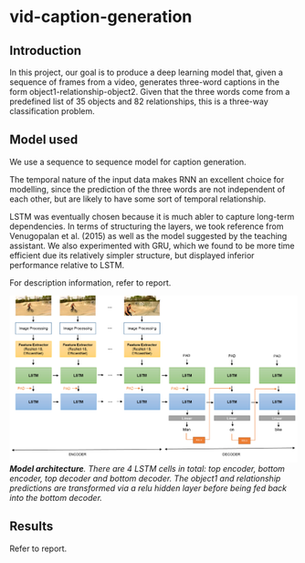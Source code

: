 # vid-caption-generation

## Introduction
In this project, our goal is to produce a deep learning model that, given a sequence of frames from a video, generates three-word captions in the form object1-relationship-object2. Given that the three words come from a predefined list of 35 objects and 82 relationships, this is a three-way classification problem.

## Model used

We use a sequence to sequence model for caption generation. 

The temporal nature of the input data makes RNN an excellent choice for modelling, since the prediction of the three words are not independent of each other, but are likely to have some sort of temporal relationship. 

LSTM was eventually chosen because it is much abler to capture long-term dependencies. In terms of structuring the layers, we took reference from Venugopalan et al. (2015) as well as the model suggested by the teaching assistant. We also experimented with GRU, which we found to be more time efficient due its relatively simpler structure, but displayed inferior performance relative to LSTM.

For description information, refer to report.

![](diagram.png)
*__Model architecture__. There are 4 LSTM cells in total: top encoder, bottom encoder, top decoder and bottom decoder. The object1 and relationship predictions are transformed via a relu hidden layer before being fed back into the bottom decoder.*

## Results

Refer to report.

